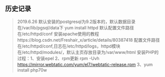 ## 历史记录
>2019.6.26
>    默认安装的postgresql为9.2版本的，默认数据目录在/var/lib/pgsql/data下
>    yum install httpd 默认配置文件路径在/etc/httpd/conf
>    安装apache使用的教程https://blog.csdn.net/Freshair_x/article/details/80387418
>    配置文件路径在/etc/httpd/conf,日志在/etc/httpd/logs，httpd模块在/etc/httpd/modules/，默认主页存放目录为/var/www/html
>    安装PHP的过程：1、安装epel
>                  2、rpm更新 rpm -Uvh https://mirror.webtatic.com/yum/el7/webtatic-release.rpm
>                  3、yum install php70w
